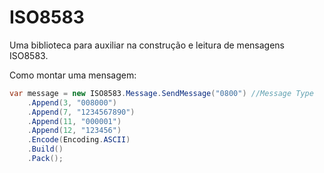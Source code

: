 # ISO8583

Uma biblioteca para auxiliar na construção e leitura de mensagens ISO8583.

Como montar uma mensagem:

```csharp
var message = new ISO8583.Message.SendMessage("0800") //Message Type
    .Append(3, "008000")
    .Append(7, "1234567890")
    .Append(11, "000001")
    .Append(12, "123456")
    .Encode(Encoding.ASCII)
    .Build()
    .Pack();
```
